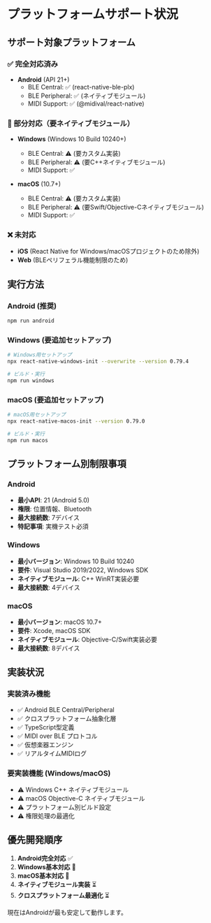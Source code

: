 # プラットフォームサポート状況

## サポート対象プラットフォーム

### ✅ 完全対応済み
- **Android** (API 21+)
  - BLE Central: ✅ (react-native-ble-plx)
  - BLE Peripheral: ✅ (ネイティブモジュール)
  - MIDI Support: ✅ (@midival/react-native)

### 🔧 部分対応（要ネイティブモジュール）
- **Windows** (Windows 10 Build 10240+)
  - BLE Central: ⚠️ (要カスタム実装)
  - BLE Peripheral: ⚠️ (要C++ネイティブモジュール)
  - MIDI Support: ✅

- **macOS** (10.7+)
  - BLE Central: ⚠️ (要カスタム実装)
  - BLE Peripheral: ⚠️ (要Swift/Objective-Cネイティブモジュール)
  - MIDI Support: ✅

### ❌ 未対応
- **iOS** (React Native for Windows/macOSプロジェクトのため除外)
- **Web** (BLEペリフェラル機能制限のため)

## 実行方法

### Android (推奨)
```bash
npm run android
```

### Windows (要追加セットアップ)
```bash
# Windows用セットアップ
npx react-native-windows-init --overwrite --version 0.79.4

# ビルド・実行
npm run windows
```

### macOS (要追加セットアップ)
```bash
# macOS用セットアップ
npx react-native-macos-init --version 0.79.0

# ビルド・実行
npm run macos
```

## プラットフォーム別制限事項

### Android
- **最小API**: 21 (Android 5.0)
- **権限**: 位置情報、Bluetooth
- **最大接続数**: 7デバイス
- **特記事項**: 実機テスト必須

### Windows
- **最小バージョン**: Windows 10 Build 10240
- **要件**: Visual Studio 2019/2022, Windows SDK
- **ネイティブモジュール**: C++ WinRT実装必要
- **最大接続数**: 4デバイス

### macOS
- **最小バージョン**: macOS 10.7+
- **要件**: Xcode, macOS SDK
- **ネイティブモジュール**: Objective-C/Swift実装必要
- **最大接続数**: 8デバイス

## 実装状況

### 実装済み機能
- ✅ Android BLE Central/Peripheral
- ✅ クロスプラットフォーム抽象化層
- ✅ TypeScript型定義
- ✅ MIDI over BLE プロトコル
- ✅ 仮想楽器エンジン
- ✅ リアルタイムMIDIログ

### 要実装機能 (Windows/macOS)
- ⚠️ Windows C++ ネイティブモジュール
- ⚠️ macOS Objective-C ネイティブモジュール
- ⚠️ プラットフォーム別ビルド設定
- ⚠️ 権限処理の最適化

## 優先開発順序

1. **Android完全対応** ✅
2. **Windows基本対応** 🔧
3. **macOS基本対応** 🔧
4. **ネイティブモジュール実装** ⏳
5. **クロスプラットフォーム最適化** ⏳

現在はAndroidが最も安定して動作します。
